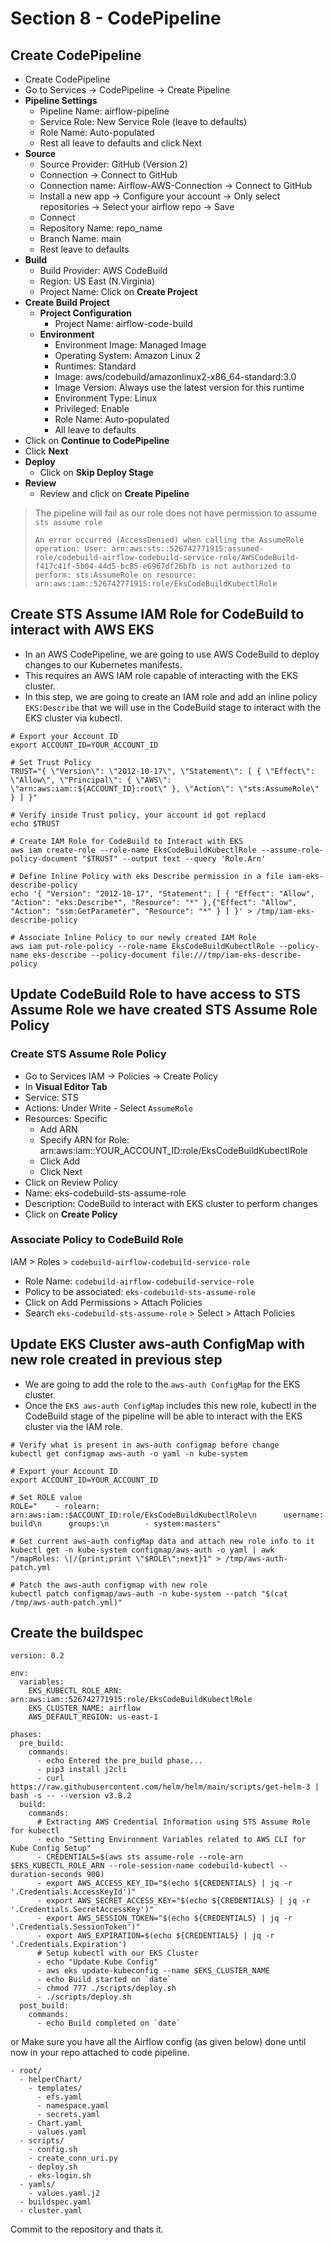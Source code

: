 # Section 8 - CodePipeline

## Create CodePipeline
- Create CodePipeline
- Go to Services -> CodePipeline -> Create Pipeline
- **Pipeline Settings**
  - Pipeline Name: airflow-pipeline
  - Service Role: New Service Role (leave to defaults)
  - Role Name: Auto-populated
  - Rest all leave to defaults and click Next
- **Source**
  - Source Provider: GitHub (Version 2)
  - Connection -> Connect to GitHub
  - Connection name: Airflow-AWS-Connection -> Connect to GitHub
  - Install a new app -> Configure your account -> Only select repositories -> Select your airflow repo -> Save
  - Connect
  - Repository Name: repo_name
  - Branch Name: main
  - Rest leave to defaults
- **Build**
  - Build Provider:  AWS CodeBuild
  - Region: US East (N.Virginia)  
  - Project Name:  Click on **Create Project**
- **Create Build Project**
  - **Project Configuration**
    - Project Name: airflow-code-build
  - **Environment**
    - Environment Image: Managed Image
    - Operating System: Amazon Linux 2
    - Runtimes: Standard
    - Image: aws/codebuild/amazonlinux2-x86_64-standard:3.0
    - Image Version: Always use the latest version for this runtime
    - Environment Type: Linux
    - Privileged: Enable
    - Role Name: Auto-populated
    - All leave to defaults 
- Click on **Continue to CodePipeline**
- Click **Next**
- **Deploy**
  - Click on **Skip Deploy Stage**
- **Review**
  - Review and click on **Create Pipeline**
> The pipeline will fail as our role does not have permission to assume `sts assume role`
>
>`An error occurred (AccessDenied) when calling the AssumeRole operation: User: arn:aws:sts::526742771915:assumed-role/codebuild-airflow-codebuild-service-role/AWSCodeBuild-f417c41f-5b04-44d5-bc85-e6967df26bfb is not authorized to perform: sts:AssumeRole on resource: arn:aws:iam::526742771915:role/EksCodeBuildKubectlRole`
## Create STS Assume IAM Role for CodeBuild to interact with AWS EKS
- In an AWS CodePipeline, we are going to use AWS CodeBuild to deploy changes to our Kubernetes manifests. 
- This requires an AWS IAM role capable of interacting with the EKS cluster.
- In this step, we are going to create an IAM role and add an inline policy `EKS:Describe` that we will use in the CodeBuild stage to interact with the EKS cluster via kubectl.
```
# Export your Account ID
export ACCOUNT_ID=YOUR_ACCOUNT_ID

# Set Trust Policy
TRUST="{ \"Version\": \"2012-10-17\", \"Statement\": [ { \"Effect\": \"Allow\", \"Principal\": { \"AWS\": \"arn:aws:iam::${ACCOUNT_ID}:root\" }, \"Action\": \"sts:AssumeRole\" } ] }"

# Verify inside Trust policy, your account id got replacd
echo $TRUST

# Create IAM Role for CodeBuild to Interact with EKS
aws iam create-role --role-name EksCodeBuildKubectlRole --assume-role-policy-document "$TRUST" --output text --query 'Role.Arn'

# Define Inline Policy with eks Describe permission in a file iam-eks-describe-policy
echo '{ "Version": "2012-10-17", "Statement": [ { "Effect": "Allow", "Action": "eks:Describe*", "Resource": "*" },{"Effect": "Allow", "Action": "ssm:GetParameter", "Resource": "*" } ] }' > /tmp/iam-eks-describe-policy

# Associate Inline Policy to our newly created IAM Role
aws iam put-role-policy --role-name EksCodeBuildKubectlRole --policy-name eks-describe --policy-document file:///tmp/iam-eks-describe-policy
```

## Update CodeBuild Role to have access to STS Assume Role we have created STS Assume Role Policy
### Create STS Assume Role Policy
- Go to Services IAM -> Policies -> Create Policy
- In **Visual Editor Tab**
- Service: STS
- Actions: Under Write - Select `AssumeRole`
- Resources: Specific
  - Add ARN
  - Specify ARN for Role: arn:aws:iam::YOUR_ACCOUNT_ID:role/EksCodeBuildKubectlRole
  - Click Add
  - Click Next
- Click on Review Policy  
- Name: eks-codebuild-sts-assume-role
- Description: CodeBuild to interact with EKS cluster to perform changes
- Click on **Create Policy**

### Associate Policy to CodeBuild Role
IAM > Roles > `codebuild-airflow-codebuild-service-role`
- Role Name: `codebuild-airflow-codebuild-service-role`
- Policy to be associated:  `eks-codebuild-sts-assume-role`
- Click on Add Permissions > Attach Policies
- Search `eks-codebuild-sts-assume-role` > Select > Attach Policies

## Update EKS Cluster aws-auth ConfigMap with new role created in previous step
- We are going to add the role to the `aws-auth ConfigMap` for the EKS cluster.
- Once the `EKS aws-auth ConfigMap` includes this new role, kubectl in the CodeBuild stage of the pipeline will be able to interact with the EKS cluster via the IAM role.
```
# Verify what is present in aws-auth configmap before change
kubectl get configmap aws-auth -o yaml -n kube-system

# Export your Account ID
export ACCOUNT_ID=YOUR_ACCOUNT_ID

# Set ROLE value
ROLE="    - rolearn: arn:aws:iam::$ACCOUNT_ID:role/EksCodeBuildKubectlRole\n      username: build\n      groups:\n        - system:masters"

# Get current aws-auth configMap data and attach new role info to it
kubectl get -n kube-system configmap/aws-auth -o yaml | awk "/mapRoles: \|/{print;print \"$ROLE\";next}1" > /tmp/aws-auth-patch.yml

# Patch the aws-auth configmap with new role
kubectl patch configmap/aws-auth -n kube-system --patch "$(cat /tmp/aws-auth-patch.yml)"
```


## Create the buildspec 
```
version: 0.2

env:
  variables:
    EKS_KUBECTL_ROLE_ARN: arn:aws:iam::526742771915:role/EksCodeBuildKubectlRole
    EKS_CLUSTER_NAME: airflow
    AWS_DEFAULT_REGION: us-east-1

phases:
  pre_build:
    commands:
      - echo Entered the pre_build phase...
      - pip3 install j2cli
      - curl https://raw.githubusercontent.com/helm/helm/main/scripts/get-helm-3 | bash -s -- --version v3.8.2
  build:
    commands:
      # Extracting AWS Credential Information using STS Assume Role for kubectl
      - echo "Setting Environment Variables related to AWS CLI for Kube Config Setup"          
      - CREDENTIALS=$(aws sts assume-role --role-arn $EKS_KUBECTL_ROLE_ARN --role-session-name codebuild-kubectl --duration-seconds 900)
      - export AWS_ACCESS_KEY_ID="$(echo ${CREDENTIALS} | jq -r '.Credentials.AccessKeyId')"
      - export AWS_SECRET_ACCESS_KEY="$(echo ${CREDENTIALS} | jq -r '.Credentials.SecretAccessKey')"
      - export AWS_SESSION_TOKEN="$(echo ${CREDENTIALS} | jq -r '.Credentials.SessionToken')"
      - export AWS_EXPIRATION=$(echo ${CREDENTIALS} | jq -r '.Credentials.Expiration')
      # Setup kubectl with our EKS Cluster              
      - echo "Update Kube Config"      
      - aws eks update-kubeconfig --name $EKS_CLUSTER_NAME
      - echo Build started on `date`
      - chmod 777 ./scripts/deploy.sh
      - ./scripts/deploy.sh
  post_build:
    commands:
      - echo Build completed on `date`
```
or 
Make sure you have all the Airflow config (as given below) done until now in your repo attached to code pipeline.
```
- root/
  - helperChart/
    - templates/
      - efs.yaml
      - namespace.yaml
      - secrets.yaml
    - Chart.yaml
    - values.yaml
  - scripts/
    - config.sh
    - create_conn_uri.py
    - deploy.sh
    - eks-login.sh
  - yamls/
    - values.yaml.j2
  - buildspec.yaml
  - cluster.yaml
```
Commit to the repository and thats it.
